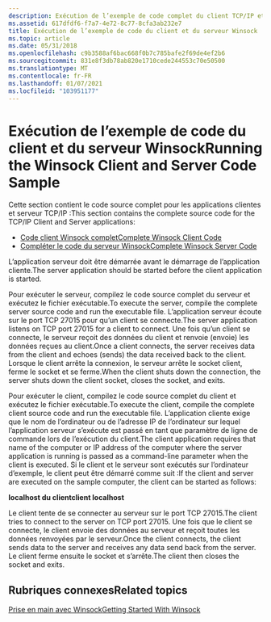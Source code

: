 ```yaml
---
description: Exécution de l’exemple de code complet du client TCP/IP et de l’application serveur.
ms.assetid: 617dfdf6-f7a7-4e72-8c77-8cfa3ab232e7
title: Exécution de l’exemple de code du client et du serveur Winsock
ms.topic: article
ms.date: 05/31/2018
ms.openlocfilehash: c9b3588af6bac668f0b7c785bafe2f69de4ef2b6
ms.sourcegitcommit: 831e8f3db78ab820e1710cede244553c70e50500
ms.translationtype: MT
ms.contentlocale: fr-FR
ms.lasthandoff: 01/07/2021
ms.locfileid: "103951177"
---
```

# <a name="running-the-winsock-client-and-server-code-sample"></a><span data-ttu-id="8e386-103">Exécution de l’exemple de code du client et du serveur Winsock</span><span class="sxs-lookup"><span data-stu-id="8e386-103">Running the Winsock Client and Server Code Sample</span></span>

<span data-ttu-id="8e386-104">Cette section contient le code source complet pour les applications clientes et serveur TCP/IP :</span><span class="sxs-lookup"><span data-stu-id="8e386-104">This section contains the complete source code for the TCP/IP Client and Server applications:</span></span>

-   [<span data-ttu-id="8e386-105">Code client Winsock complet</span><span class="sxs-lookup"><span data-stu-id="8e386-105">Complete Winsock Client Code</span></span>](complete-client-code.md)
-   [<span data-ttu-id="8e386-106">Compléter le code du serveur Winsock</span><span class="sxs-lookup"><span data-stu-id="8e386-106">Complete Winsock Server Code</span></span>](complete-server-code.md)

<span data-ttu-id="8e386-107">L’application serveur doit être démarrée avant le démarrage de l’application cliente.</span><span class="sxs-lookup"><span data-stu-id="8e386-107">The server application should be started before the client application is started.</span></span>

<span data-ttu-id="8e386-108">Pour exécuter le serveur, compilez le code source complet du serveur et exécutez le fichier exécutable.</span><span class="sxs-lookup"><span data-stu-id="8e386-108">To execute the server, compile the complete server source code and run the executable file.</span></span> <span data-ttu-id="8e386-109">L’application serveur écoute sur le port TCP 27015 pour qu’un client se connecte.</span><span class="sxs-lookup"><span data-stu-id="8e386-109">The server application listens on TCP port 27015 for a client to connect.</span></span> <span data-ttu-id="8e386-110">Une fois qu’un client se connecte, le serveur reçoit des données du client et renvoie (envoie) les données reçues au client.</span><span class="sxs-lookup"><span data-stu-id="8e386-110">Once a client connects, the server receives data from the client and echoes (sends) the data received back to the client.</span></span> <span data-ttu-id="8e386-111">Lorsque le client arrête la connexion, le serveur arrête le socket client, ferme le socket et se ferme.</span><span class="sxs-lookup"><span data-stu-id="8e386-111">When the client shuts down the connection, the server shuts down the client socket, closes the socket, and exits.</span></span>

<span data-ttu-id="8e386-112">Pour exécuter le client, compilez le code source complet du client et exécutez le fichier exécutable.</span><span class="sxs-lookup"><span data-stu-id="8e386-112">To execute the client, compile the complete client source code and run the executable file.</span></span> <span data-ttu-id="8e386-113">L’application cliente exige que le nom de l’ordinateur ou de l’adresse IP de l’ordinateur sur lequel l’application serveur s’exécute est passé en tant que paramètre de ligne de commande lors de l’exécution du client.</span><span class="sxs-lookup"><span data-stu-id="8e386-113">The client application requires that name of the computer or IP address of the computer where the server application is running is passed as a command-line parameter when the client is executed.</span></span> <span data-ttu-id="8e386-114">Si le client et le serveur sont exécutés sur l’ordinateur d’exemple, le client peut être démarré comme suit :</span><span class="sxs-lookup"><span data-stu-id="8e386-114">If the client and server are executed on the sample computer, the client can be started as follows:</span></span>

<span data-ttu-id="8e386-115">**localhost du client**</span><span class="sxs-lookup"><span data-stu-id="8e386-115">**client localhost**</span></span>

<span data-ttu-id="8e386-116">Le client tente de se connecter au serveur sur le port TCP 27015.</span><span class="sxs-lookup"><span data-stu-id="8e386-116">The client tries to connect to the server on TCP port 27015.</span></span> <span data-ttu-id="8e386-117">Une fois que le client se connecte, le client envoie des données au serveur et reçoit toutes les données renvoyées par le serveur.</span><span class="sxs-lookup"><span data-stu-id="8e386-117">Once the client connects, the client sends data to the server and receives any data send back from the server.</span></span> <span data-ttu-id="8e386-118">Le client ferme ensuite le socket et s’arrête.</span><span class="sxs-lookup"><span data-stu-id="8e386-118">The client then closes the socket and exits.</span></span>

## <a name="related-topics"></a><span data-ttu-id="8e386-119">Rubriques connexes</span><span class="sxs-lookup"><span data-stu-id="8e386-119">Related topics</span></span>

<dl> <dt>

[<span data-ttu-id="8e386-120">Prise en main avec Winsock</span><span class="sxs-lookup"><span data-stu-id="8e386-120">Getting Started With Winsock</span></span>](getting-started-with-winsock.md)
</dt> </dl>

 

 



